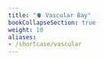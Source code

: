 ```yaml
---
title: "🫀 Vascular Bay"
bookCollapseSection: true
weight: 10
aliases:
- /shortcase/vascular
---
```

